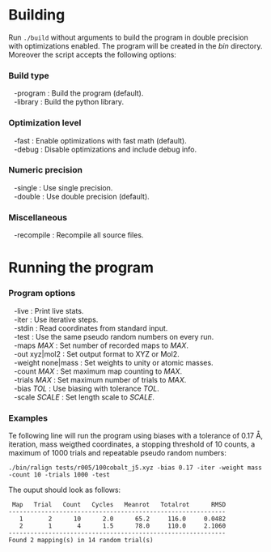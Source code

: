 Building
========

Run `./build` without arguments to build the program in double precision
with optimizations enabled. The program will be created in the *bin*
directory. Moreover the script accepts the following options:

### Build type

&ensp; -program : Build the program (default).  
&ensp; -library : Build the python library.  

### Optimization level

&ensp; -fast : Enable optimizations with fast math (default).  
&ensp; -debug : Disable optimizations and include debug info.  

### Numeric precision

&ensp; -single : Use single precision.  
&ensp; -double : Use double precision (default).  

### Miscellaneous

&ensp; -recompile : Recompile all source files.  

Running the program
===================

### Program options

&ensp; -live : Print live stats.  
&ensp; -iter : Use iterative steps.  
&ensp; -stdin : Read coordinates from standard input.  
&ensp; -test : Use the same pseudo random numbers on every run.  
&ensp; -maps *MAX* : Set number of recorded maps to *MAX*.  
&ensp; -out xyz|mol2 : Set output format to XYZ or Mol2.  
&ensp; -weight none|mass : Set weights to unity or atomic masses.  
&ensp; -count *MAX* : Set maximum map counting to *MAX*.  
&ensp; -trials *MAX* : Set maximum number of trials to *MAX*.  
&ensp; -bias *TOL* : Use biasing with tolerance *TOL*.  
&ensp; -scale *SCALE* : Set length scale to *SCALE*.  
 
### Examples

Te following line will run the program using biases with a tolerance of 0.17 Å, iteration, mass weigthed coordinates, a stopping threshold of 10 counts, a maximum of 1000 trials and repeatable pseudo random numbers:

    ./bin/ralign tests/r005/100cobalt_j5.xyz -bias 0.17 -iter -weight mass -count 10 -trials 1000 -test
    
The ouput should look as follows:

     Map   Trial   Count   Cycles   Meanrot   Totalrot      RMSD
    ------------------------------------------------------------
       1       2      10      2.0      65.2     116.0     0.0482
       2       1       4      1.5      78.0     110.0     2.1060
    ------------------------------------------------------------
    Found 2 mapping(s) in 14 random trial(s)

